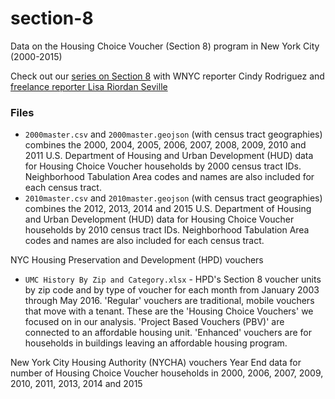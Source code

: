 # section-8
Data on the Housing Choice Voucher (Section 8) program in New York City (2000-2015)

Check out our [series on Section 8](http://www.wnyc.org/series/section-8/) with WNYC reporter Cindy Rodriguez and [freelance reporter Lisa Riordan Seville](http://www.nydailynews.com/authors?author=Lisa-Riordan-Seville)

### Files

* `2000master.csv` and `2000master.geojson` (with census tract geographies) combines the 2000, 2004, 2005, 2006, 2007, 2008, 2009, 2010 and 2011 U.S. Department of Housing and Urban Development (HUD) data for Housing Choice Voucher households by 2000 census tract IDs. Neighborhood Tabulation Area codes and names are also included for each census tract. 
* `2010master.csv` and `2010master.geojson` (with census tract geographies) combines the 2012, 2013, 2014 and 2015 U.S. Department of Housing and Urban Development (HUD) data for Housing Choice Voucher households by 2010 census tract IDs. Neighborhood Tabulation Area codes and names are also included for each census tract.

NYC Housing Preservation and Development (HPD) vouchers
* `UMC History By Zip and Category.xlsx` - HPD's Section 8 voucher units by zip code and by type of voucher for each month from January 2003 through May 2016. 'Regular' vouchers are traditional, mobile vouchers that move with a tenant. These are the 'Housing Choice Vouchers' we focused on in our analysis. 'Project Based Vouchers (PBV)' are connected to an affordable housing unit. 'Enhanced' vouchers are for households in buildings leaving an affordable housing program.

New York City Housing Authority (NYCHA) vouchers
Year End data for number of Housing Choice Voucher households in 2000, 2006, 2007, 2009, 2010, 2011, 2013, 2014 and 2015
